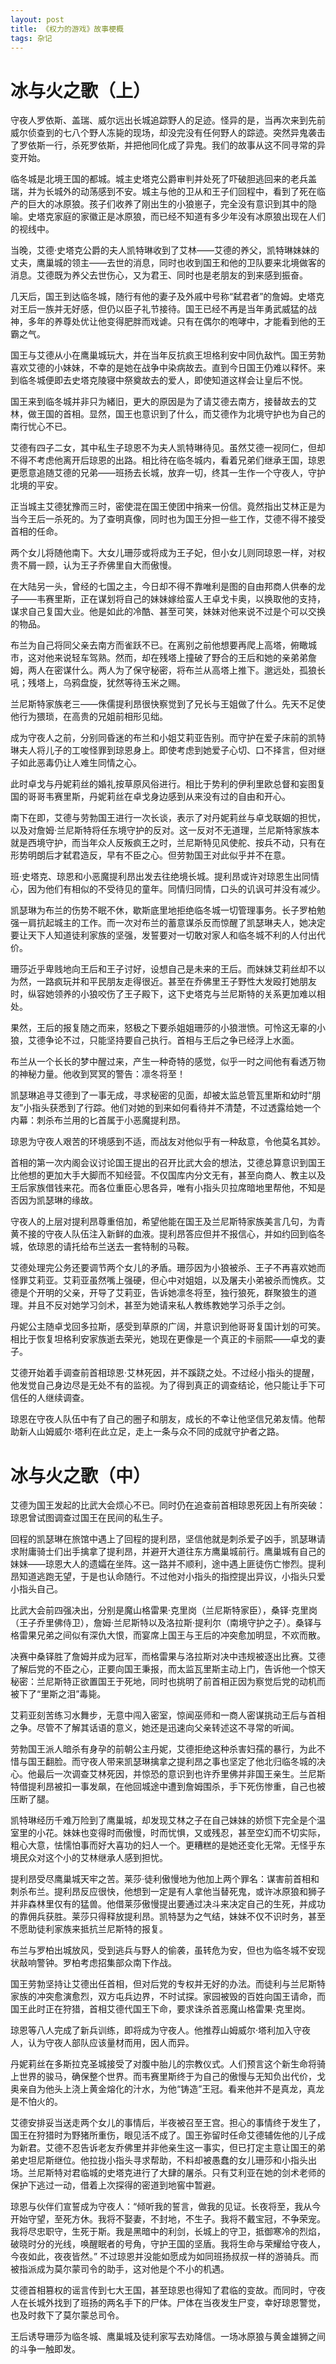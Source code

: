 ```yaml
---
layout: post
title: 《权力的游戏》故事梗概
tags: 杂记
---
```


# 冰与火之歌（上）

守夜人罗依斯、盖瑞、威尔远出长城追踪野人的足迹。怪异的是，当再次来到先前威尔侦查到的七八个野人冻毙的现场，却没完没有任何野人的踪迹。突然异鬼袭击了罗依斯一行，杀死罗依斯，并把他同化成了异鬼。我们的故事从这不同寻常的异变开始。

临冬城是北境王国的都城。城主史塔克公爵审判并处死了吓破胆逃回来的老兵盖瑞，并为长城外的动荡感到不安。城主与他的卫从和王子们回程中，看到了死在临产的巨大的冰原狼。孩子们收养了刚出生的小狼崽子，完全没有意识到其中的隐喻。史塔克家庭的家徽正是冰原狼，而已经不知道有多少年没有冰原狼出现在人们的视线中。

当晚，艾德·史塔克公爵的夫人凯特琳收到了艾林——艾德的养父，凯特琳妹妹的丈夫，鹰巢城的领主——去世的消息，同时也收到国王和他的卫队要来北境做客的消息。艾德既为养父去世伤心，又为君王、同时也是老朋友的到来感到振奋。

几天后，国王到达临冬城，随行有他的妻子及外戚中号称“弑君者”的詹姆。史塔克对王后一族并无好感，但仍以臣子礼节接待。国王已经不再是当年勇武威猛的战神，多年的养尊处优让他变得肥胖而戏谑。只有在偶尔的咆哮中，才能看到他的王霸之气。

国王与艾德从小在鹰巢城玩大，并在当年反抗疯王坦格利安中同仇敌忾。国王劳勃喜欢艾德的小妹妹，不幸的是她在战争中染病故去。直到今日国王仍难以释怀。来到临冬城便即去史塔克陵寝中祭奠故去的爱人，即使知道这样会让皇后不悦。

国王来到临冬城并非只为緒旧，更大的原因是为了请艾德去南方，接替故去的艾林，做王国的首相。显然，国王也意识到了什么，而艾德作为北境守护也为自己的南行忧心不已。

艾德有四子二女，其中私生子琼恩不为夫人凯特琳待见。虽然艾德一视同仁，但却不得不考虑他离开后琼恩的出路。相比待在临冬城内，看着兄弟们继承王国，琼恩更愿意追随艾德的兄弟——班扬去长城，放弃一切，终其一生作一个守夜人，守护北境的平安。

正当城主艾德犹豫而三时，密使混在国王使团中捎来一份信。竟然指出艾林正是为当今王后一杀死的。为了查明真像，同时也为国王分担一些工作，艾德不得不接受首相的任命。

两个女儿将随他南下。大女儿珊莎或将成为王子妃，但小女儿则同琼恩一样，对权贵不屑一顾，认为王子乔佛里自大而傲慢。

在大陆另一头，曾经的七国之主，今日却不得不靠唯利是图的自由邦商人供奉的龙子——韦赛里斯，正在谋划将自己的妹妹嫁给蛮人王卓戈卡奥，以换取他的支持，谋求自己复国大业。他是如此的冷酷、甚至可笑，妹妹对他来说不过是个可以交换的物品。

布兰为自己将同父亲去南方而雀跃不已。在离别之前他想要再爬上高塔，俯瞰城市，这对他来说轻车驾熟。然而，却在残塔上撞破了野合的王后和她的亲弟弟詹姆，两人在密谋什么。两人为了保守秘密，将布兰从高塔上推下。邈远处，孤狼长吼；残塔上，乌鸦盘旋，犹然等待玉米之赐。

兰尼斯特家族老三——侏儒提利昂很快察觉到了兄长与王姐做了什么。先天不足使他行为猥琐，在高贵的兄姐前相形见绌。

成为守夜人之前，分别同昏迷的布兰和小姐艾莉亚告别。而守护在爱子床前的凯特琳夫人将儿子的工唆怪罪到琼恩身上。即使考虑到她爱子心切、口不择言，但对继子如此恶毒仍让人难生同情之心。

此时卓戈与丹妮莉丝的婚礼按草原风俗进行。相比于势利的伊利里欧总督和妄图复国的哥哥韦赛里斯，丹妮莉丝在卓戈身边感到从来没有过的自由和开心。

南下在即，艾德与劳勃国王进行一次长谈，表示了对丹妮莉丝与卓戈联姻的担忧，以及对詹姆·兰尼斯特将任东境守护的反对。这一反对不无道理，兰尼斯特家族本就是西境守护，而当年众人反叛疯王之时，兰尼斯特见风使舵、按兵不动，只有在形势明朗后才弑君造反，早有不臣之心。但劳勃国王对此似乎并不在意。

班·史塔克、琼恩和小恶魔提利昂出发去往绝境长城。提利昂或许对琼恩生出同情心，因为他们有相似的不受待见的童年。同情归同情，口头的讥讽可并没有减少。

凯瑟琳为布兰的伤势不眠不休，歇斯底里地拒绝临冬城一切管理事务。长子罗柏勉强一肩抗起城主的工作。而一次对布兰的蓄意谋杀反而惊醒了凯瑟琳夫人，她决定要让天下人知道徒利家族的坚强，发誓要对一切敢对家人和临冬城不利的人付出代价。

珊莎近乎卑贱地向王后和王子讨好，设想自己是未来的王后。而妹妹艾莉丝却不以为然，一路疯玩并和平民朋友走得很近。甚至在乔佛里王子野性大发殴打她朋友时，纵容她领养的小狼咬伤了王子殿下，这下史塔克与兰尼斯特的关系更加难以相处。

果然，王后的报复随之而来，怒极之下要杀姐姐珊莎的小狼泄愤。可怜这无辜的小狼，艾德争论不过，只能坚持要自己执行。首相与王后之争已经浮上水面。

布兰从一个长长的梦中醒过来，产生一种奇特的感觉，似乎一时之间他有看透万物的神秘力量。他收到冥冥的警告：凛冬将至！

凯瑟琳追寻艾德到了一事无成，寻求秘密的见面，却被太监总管瓦里斯和幼时“朋友”小指头获悉到了行踪。他们对她的到来如何看待并不清楚，不过透露给她一个内幕：刺杀布兰用的匕首属于小恶魔提利昂。

琼恩为守夜人艰苦的环境感到不适，而战友对他似乎有一种敌意，令他莫名其妙。

首相的第一次内阁会议讨论国王提出的召开比武大会的想法，艾德总算意识到国王比他想的更加大手大脚而不知经营。不仅国库内分文无有，甚至向商人、教主以及王后家族借钱来花。而各位重臣心思各异，唯有小指头贝拉席暗地里帮他，不知是否因为凯瑟琳的缘故。

守夜人的上层对提利昂尊重倍加，希望他能在国王及兰尼斯特家族美言几句，为青黄不接的守夜人队伍注入新鲜的血液。提利昂答应但并不报信心，并如约回到临冬城，依琼恩的请托给布兰送去一套特制的马鞍。

艾德处理完公务还要调节两个女儿的矛盾。珊莎因为小狼被杀、王子不再喜欢她而怪罪艾莉亚。艾莉亚虽然嘴上强硬，但心中对姐姐，以及屠夫小弟被杀而愧疚。艾德是个开明的父亲，开导了艾莉亚，告诉她凛冬将至，独行狼死，群聚狼生的道理。并且不反对她学习剑术，甚至为她请来私人教练教她学习杀手之剑。

丹妮公主随卓戈回多拉斯，感受到草原的广阔，并意识到他哥哥复国计划的可笑。相比于恢复坦格利安家族逝去荣光，她现在更像是一个真正的卡丽熙——卓戈的妻子。

艾德开始着手调查前首相琼恩·艾林死因，并不蹊跷之处。不过经小指头的提醒，他发觉自己身边尽是无处不有的监视。为了得到真正的调查结论，他只能让手下可信任的人继续调查。

琼恩在守夜人队伍中有了自己的圈子和朋友，成长的不幸让他坚信兄弟友情。他帮助新人山姆威尔·塔利在此立足，走上一条与众不同的成就守护者之路。


# 冰与火之歌（中）

艾德为国王发起的比武大会烦心不已。同时仍在追查前首相琼恩死因上有所突破：琼恩曾试图调查过国王在民间的私生子。

回程的凯瑟琳在旅馆中遇上了回程的提利昂，坚信他就是刺杀爱子凶手，凯瑟琳请求附庸骑士们出手擒拿了提利昂，并避开大道往东方鹰巢城前行。鹰巢城有自己的妹妹——琼恩大人的遗孀在坐阵。这一路并不顺利，途中遇上匪徒伤亡惨烈。提利昂知道逃跑无望，于是也认命随行。不过他对小指头的指控提出异议，小指头只爱小指头自己。

比武大会前四强决出，分别是魔山格雷果·克里岗（兰尼斯特家臣），桑铎·克里岗（王子乔里佛侍卫），詹姆·兰尼斯特以及洛拉斯·提利尔（南境守护之子）。桑铎与格雷果兄弟之间似有深仇大恨，而宴席上国王与王后的冲突愈加明显，不欢而散。

决赛中桑铎胜了詹姆并成为冠军，而格雷果与洛拉斯对决中违规被逐出比赛。艾德了解后党的不臣之心，正要向国王秉报，而太监瓦里斯主动上门，告诉他一个惊天秘密：兰尼斯特正欲置国王于死地，同时也挑明了前首相正因为察觉后党的动机而被下了“里斯之泪”毒毙。

艾莉亚刻苦练习水舞步，无意中闯入密室，惊闻巫师和一商人密谋挑动王后与首相之争。尽管不了解其话语的意义，她还是迅速向父亲转述这不寻常的听闻。

劳勃国王派人暗杀有身孕的前朝公主丹妮，艾德拒绝这种杀害妇孺的暴行，为此不惜与国王翻脸。而守夜人带来凯瑟琳擒拿之提利昂之事也坚定了他北归临冬城的决心。他最后一次调查艾林死因，并惊恐的意识到也许乔里佛并非国王亲生。兰尼斯特借提利昂被扣一事发飙，在他回城途中遭到詹姆围杀，手下死伤惨重，自己也被压断了腿。

凯特琳经历千难万险到了鹰巢城，却发现艾林之子在自己妹妹的娇惯下完全是个温室里的小花。妹妹也变得时而傲慢，时而忧惧，又或残忍，甚至空幻而不切实际，粗心大意，怯懦怕事而好大喜功的妇人一个。更糟糕的是她还变化无常。无怪乎东境民众对这个小的艾林继承人感到担忧。

提利昂受尽鹰巢城天牢之苦。莱莎·徒利傲慢地为他加上两个罪名：谋害前首相和刺杀布兰。提利昂反应很快，他想到一定是有人拿他当替死鬼，或许冰原狼和狮子并非森林里仅有的猛兽。他借莱莎傲慢提出要通过决斗来决定自己的生死，并成功的靠佣兵获胜。莱莎只得释放提利昂。凯特瑟为之气结，妹妹不仅不识时务，甚至不愿助徒利家族来抵抗兰尼斯特的报复。

布兰与罗柏出城放风，受到逃兵与野人的偷袭，虽转危为安，但也为临冬城不安现状敲响警钟。罗柏考虑招集部众南下作战。

国王劳勃坚持让艾德出任首相，但对后党的专权并无好的办法。而徒利与兰尼斯特家族的冲突愈演愈烈，双方屯兵边界，不时试探。家园被毁的百姓向国王请命，而国王此时正在狩猎，首相艾德代国王下命，要求诛杀首恶魔山格雷果·克里岗。

琼恩等八人完成了新兵训练，即将成为守夜人。他推荐山姆威尔·塔利加入守夜人，认为守夜人部队应该量材而用，因人而异。

丹妮莉丝在多斯拉克圣城接受了对腹中胎儿的宗教仪式。人们预言这个新生命将骑上世界的骏马，确保整个世界。而韦赛里斯终于为自己的傲慢与无知负出代价，戈奥亲自为他头上浇上黄金熔化的汁水，为他“铸造”王冠。看来他并不是真龙，真龙是不怕火的。

艾德安排妥当送走两个女儿的事情后，半夜被召至王宫。担心的事情终于发生了，国王在狩猎时为野猪所重伤，眼见活不成了。国王弥留时任命艾德辅佐他的儿子成为新君。艾德不忍告诉老友乔佛里并非他亲生这一事实，但已打定主意让国王的弟弟史坦尼斯继位。他拉拢小指头寻求帮助，不料却被愚蠢的女儿珊莎和小指头出场。兰尼斯特对君临城的史塔克进行了大肆的屠杀。只有艾利亚在她的剑术老师的保护下逃过一动，借着上次探得的密道到地窖中暂避。

琼恩与伙伴们宣誓成为守夜人：“倾听我的誓言，做我的见证。长夜将至，我从今开始守望，至死方休。我将不娶妻，不封地，不生子。我将不戴宝冠，不争荣宠。我将尽忠职守，生死于斯。我是黑暗中的利剑，长城上的守卫，抵御寒冷的烈焰，破晓时分的光线，唤醒眠者的号角，守护王国的坚盾。我将生命与荣耀给守夜人，今夜如此，夜夜皆然。” 不过琼恩并没能如愿成为如同班扬叔叔一样的游骑兵。而被指派成为莫尔蒙司令的助手，这对他是个不小的机遇。

艾德首相篡权的谣言传到七大王国，甚至琼恩也得知了君临的变故。而同时，守夜人在长城外找到了班扬的两名手下的尸体。尸体在当夜发生尸变，幸好琼恩警觉，也及时救下了莫尔蒙总司令。

王后诱导珊莎为临冬城、鹰巢城及徒利家写去劝降信。一场冰原狼与黄金雄狮之间的斗争一触即发。

